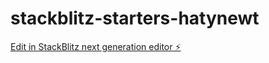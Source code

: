 # stackblitz-starters-hatynewt

[Edit in StackBlitz next generation editor ⚡️](https://stackblitz.com/~/github.com/Bright1530/stackblitz-starters-hatynewt)